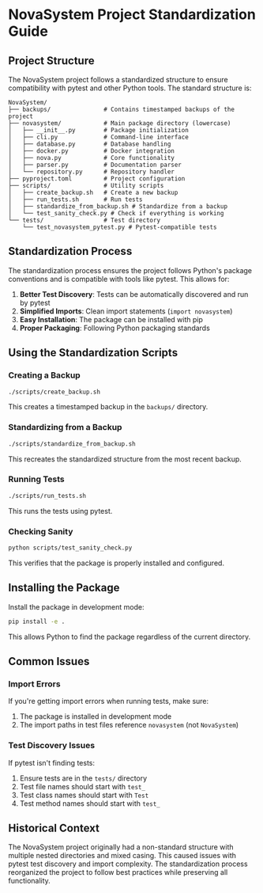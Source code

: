 # NovaSystem Project Standardization Guide

## Project Structure

The NovaSystem project follows a standardized structure to ensure compatibility with pytest and other Python tools. The standard structure is:

```
NovaSystem/
├── backups/               # Contains timestamped backups of the project
├── novasystem/            # Main package directory (lowercase)
│   ├── __init__.py        # Package initialization
│   ├── cli.py             # Command-line interface
│   ├── database.py        # Database handling
│   ├── docker.py          # Docker integration
│   ├── nova.py            # Core functionality
│   ├── parser.py          # Documentation parser
│   └── repository.py      # Repository handler
├── pyproject.toml         # Project configuration
├── scripts/               # Utility scripts
│   ├── create_backup.sh   # Create a new backup
│   ├── run_tests.sh       # Run tests
│   ├── standardize_from_backup.sh # Standardize from a backup
│   └── test_sanity_check.py # Check if everything is working
└── tests/                 # Test directory
    └── test_novasystem_pytest.py # Pytest-compatible tests
```

## Standardization Process

The standardization process ensures the project follows Python's package conventions and is compatible with tools like pytest. This allows for:

1. **Better Test Discovery**: Tests can be automatically discovered and run by pytest
2. **Simplified Imports**: Clean import statements (`import novasystem`)
3. **Easy Installation**: The package can be installed with pip
4. **Proper Packaging**: Following Python packaging standards

## Using the Standardization Scripts

### Creating a Backup

```bash
./scripts/create_backup.sh
```

This creates a timestamped backup in the `backups/` directory.

### Standardizing from a Backup

```bash
./scripts/standardize_from_backup.sh
```

This recreates the standardized structure from the most recent backup.

### Running Tests

```bash
./scripts/run_tests.sh
```

This runs the tests using pytest.

### Checking Sanity

```bash
python scripts/test_sanity_check.py
```

This verifies that the package is properly installed and configured.

## Installing the Package

Install the package in development mode:

```bash
pip install -e .
```

This allows Python to find the package regardless of the current directory.

## Common Issues

### Import Errors

If you're getting import errors when running tests, make sure:

1. The package is installed in development mode
2. The import paths in test files reference `novasystem` (not `NovaSystem`)

### Test Discovery Issues

If pytest isn't finding tests:

1. Ensure tests are in the `tests/` directory
2. Test file names should start with `test_`
3. Test class names should start with `Test`
4. Test method names should start with `test_`

## Historical Context

The NovaSystem project originally had a non-standard structure with multiple nested directories and mixed casing. This caused issues with pytest test discovery and import complexity. The standardization process reorganized the project to follow best practices while preserving all functionality.